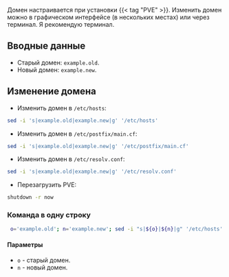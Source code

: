 Домен настраивается при установки {{< tag "PVE" >}}. Изменить домен можно в графическом интерфейсе (в нескольких местах) или через терминал. Я рекомендую терминал.

## Вводные данные

- Старый домен: `example.old`.
- Новый домен: `example.new`.

## Изменение домена

- Изменить домен в `/etc/hosts`:

```bash
sed -i 's|example.old|example.new|g' '/etc/hosts'
```

- Изменить домен в `/etc/postfix/main.cf`:

```bash
sed -i 's|example.old|example.new|g' '/etc/postfix/main.cf'
```

- Изменить домен в `/etc/resolv.conf`:

```bash
sed -i 's|example.old|example.new|g' '/etc/resolv.conf'
```

- Перезагрузить PVE:

```bash
shutdown -r now
```

### Команда в одну строку

```bash
 o='example.old'; n='example.new'; sed -i "s|${o}|${n}|g" '/etc/hosts' && sed -i "s|${o}|${n}|g" '/etc/postfix/main.cf' && sed -i "s|${o}|${n}|g" '/etc/resolv.conf'
```

#### Параметры

- `o` - старый домен.
- `n` - новый домен.
